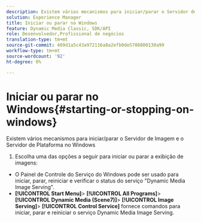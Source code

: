 ```yaml
---
description: Existem vários mecanismos para iniciar/parar o Servidor de Imagem e o Servidor de Plataforma no Windows
solution: Experience Manager
title: Iniciar ou parar no Windows
feature: Dynamic Media Classic, SDK/API
role: Desenvolvedor,Profissional de negócios
translation-type: tm+mt
source-git-commit: 469d1a5c43a972116a8a2efb0de5708800130a99
workflow-type: tm+mt
source-wordcount: '92'
ht-degree: 0%

---
```



# Iniciar ou parar no Windows{#starting-or-stopping-on-windows}

Existem vários mecanismos para iniciar/parar o Servidor de Imagem e o Servidor de Plataforma no Windows

1. Escolha uma das opções a seguir para iniciar ou parar a exibição de imagens:

* O Painel de Controle do Serviço do Windows pode ser usado para iniciar, parar, reiniciar e verificar o status do serviço &quot;Dynamic Media Image Serving&quot;.
* **[!UICONTROL Start Menu]**>  **[!UICONTROL All Programs]**>  **[!UICONTROL Dynamic Media (Scene7)]**>  **[!UICONTROL Image Serving]**>  **[!UICONTROL Control Service]** fornece comandos para iniciar, parar e reiniciar o serviço Dynamic Media Image Serving.

